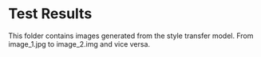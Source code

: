 # Test Results
This folder contains images generated from the style transfer model.
From image_1.jpg to image_2.img and vice versa.
